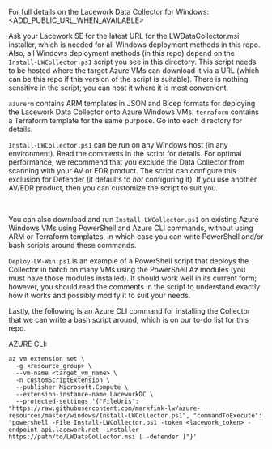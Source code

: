 For full details on the Lacework Data Collector for Windows:  <ADD_PUBLIC_URL_WHEN_AVAILABLE>

Ask your Lacework SE for the latest URL for the LWDataCollector.msi installer, which is needed for all Windows deployment methods in this repo.  Also, all Windows deployment methods (in this repo) depend on the `Install-LWCollector.ps1` script you see in this directory.  This script needs to be hosted where the target Azure VMs can download it via a URL (which can be this repo if this version of the script is suitable).  There is nothing sensitive in the script; you can host it where it is most convenient.

`azurerm` contains ARM templates in JSON and Bicep formats for deploying the Lacework Data Collector onto Azure Windows VMs. `terraform` contains a Terraform template for the same purpose.  Go into each directory for details.

`Install-LWCollector.ps1` can be run on any Windows host (in any environment).  Read the comments in the script for details.  For optimal performance, we recommend that you exclude the Data Collector from scanning with your AV or EDR product.  The script can configure this exclusion for Defender (it defaults to *not* configuring it).  If you use another AV/EDR product, then you can customize the script to suit you.

</br>

You can also download and run `Install-LWCollector.ps1` on existing Azure Windows VMs using PowerShell and Azure CLI commands, without using ARM or Terraform templates, in which case you can write PowerShell and/or bash scripts around these commands.

`Deploy-LW-Win.ps1` is an example of a PowerShell script that deploys the Collector in batch on many VMs using the PowerShell Az modules (you must have those modules installed).  It should work well in its current form; however, you should read the comments in the script to understand exactly how it works and possibly modify it to suit your needs.

Lastly, the following is an Azure CLI command for installing the Collector that we can write a bash script around, which is on our to-do list for this repo.

AZURE CLI:
```
az vm extension set \
  -g <resource_group> \
  --vm-name <target_vm_name> \
  -n customScriptExtension \
  --publisher Microsoft.Compute \
  --extension-instance-name LaceworkDC \
  --protected-settings '{"FileUris": "https://raw.githubusercontent.com/markfink-lw/azure-resources/master/windows/Install-LWCollector.ps1", "commandToExecute": "powershell -File Install-LWCollector.ps1 -token <lacework_token> -endpoint api.lacework.net -installer https://path/to/LWDataCollector.msi [ -defender ]"}'
```
